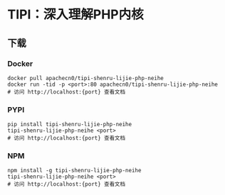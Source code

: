 # TIPI：深入理解PHP内核

## 下载

### Docker

```
docker pull apachecn0/tipi-shenru-lijie-php-neihe
docker run -tid -p <port>:80 apachecn0/tipi-shenru-lijie-php-neihe
# 访问 http://localhost:{port} 查看文档
```

### PYPI

```
pip install tipi-shenru-lijie-php-neihe
tipi-shenru-lijie-php-neihe <port>
# 访问 http://localhost:{port} 查看文档
```

### NPM

```
npm install -g tipi-shenru-lijie-php-neihe
tipi-shenru-lijie-php-neihe <port>
# 访问 http://localhost:{port} 查看文档
```